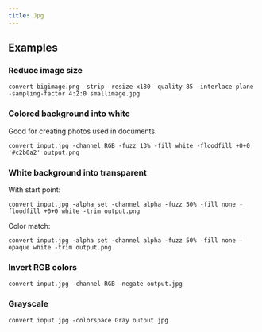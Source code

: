 ```yaml
---
title: Jpg
---
```


## Examples

### Reduce image size

```shell
convert bigimage.png -strip -resize x180 -quality 85 -interlace plane -sampling-factor 4:2:0 smallimage.jpg
```

### Colored background into white

Good for creating photos used in documents.

```shell
convert input.jpg -channel RGB -fuzz 13% -fill white -floodfill +0+0 '#c2b0a2' output.png
```

### White background into transparent

With start point:

```shell
convert input.jpg -alpha set -channel alpha -fuzz 50% -fill none -floodfill +0+0 white -trim output.png
```

Color match:

```shell
convert input.jpg -alpha set -channel alpha -fuzz 50% -fill none -opaque white -trim output.png
```

### Invert RGB colors

```shell
convert input.jpg -channel RGB -negate output.jpg
```

### Grayscale

```shell
convert input.jpg -colorspace Gray output.jpg
```
